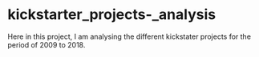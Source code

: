 # kickstarter_projects-_analysis
Here in this project, I am analysing the different kickstater projects for the period of 2009 to 2018.
